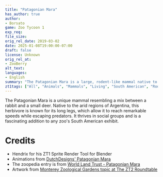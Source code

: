 ```yaml
---
title: "Patagonian Mara"
has_author: true
author: 
- Borsato
game: Zoo Tycoon 1
exp_req: 
file_size: 
orig_rel_date: 2019-03-02
date: 2025-01-08T19:00:00-07:00
draft: false
license: Unknown
orig_rel_at: 
- ZooBerry
alt_text: 
languages:
- English
summary: "The Patagonian Mara is a large, rodent-like mammal native to the open grasslands and shrublands of Argentina."
zt1tags: ["All", "Animals", "Mammals", "Living", "South American", "Rodents"]
---
```


The Patagonian Mara is a unique mammal resembling a mix between a rabbit and a small deer. Native to the arid regions of Argentina, this herbivore is known for its long legs, which allow it to reach remarkable speeds while escaping predators. It thrives in social groups and is a fascinating addition to any zoo's South American exhibit.

# Credits

- Hendrix for his ZT1 Sprite Render Tool for Blender  
- Animations from [DutchDesigns' Patagonian Mara](https://zt2downloadlibrary.fandom.com/wiki/Patagonian_Mara_(DutchDesigns))  
- The zoopedia entry is from [World Land Trust - Patagonian Mara](https://www.worldlandtrust.org/species/mammals/patagonian-mara-hare/)  
- Artwork from [Monterey Zoological Gardens topic at The ZT2 Roundtable](https://thezt2roundtable.com/ti-rtzi-ti-monterey-zoological-gardens-t10831-s20.html)

